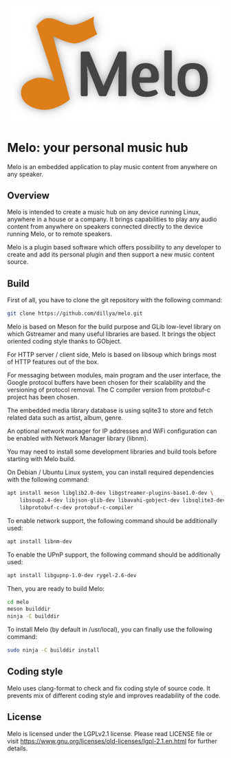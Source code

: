 ![melo][melo_logo]

# Melo: your personal music hub

Melo is an embedded application to play music content from anywhere on any
speaker.

## Overview
Melo is intended to create a music hub on any device running Linux, anywhere in
a house or a company. It brings capabilities to play any audio content from
anywhere on speakers connected directly to the device running Melo, or to remote
speakers.

Melo is a plugin based software which offers possibility to any developer to
create and add its personal plugin and then support a new music content source.

## Build

First of all, you have to clone the git repository with the following command:

```sh
git clone https://github.com/dillya/melo.git
```

Melo is based on Meson for the build purpose and GLib low-level library on which
Gstreamer and many useful libraries are based. It brings the object oriented
coding style thanks to GObject.

For HTTP server / client side, Melo is based on libsoup which brings most of
HTTP features out of the box.

For messaging between modules, main program and the user interface, the Google
protocol buffers have been chosen for their scalability and the versioning of
protocol removal. The C compiler version from protobuf-c project has been
chosen.

The embedded media library database is using sqlite3 to store and fetch related
data such as artist, album, genre.

An optional network manager for IP addresses and WiFi configuration can be
enabled with Network Manager library (libnm).

You may need to install some development libraries and build tools before
starting with Melo build.

On Debian / Ubuntu Linux system, you can install required dependencies with the
following command:

```sh
apt install meson libglib2.0-dev libgstreamer-plugins-base1.0-dev \
    libsoup2.4-dev libjson-glib-dev libavahi-gobject-dev libsqlite3-dev \
    libprotobuf-c-dev protobuf-c-compiler
```

To enable network support, the following command should be additionally used:

```sh
apt install libnm-dev
```

To enable the UPnP support, the following command should be additionally used:

```sh
apt install libgupnp-1.0-dev rygel-2.6-dev
```

Then, you are ready to build Melo:

```sh
cd melo
meson builddir
ninja -C builddir
```

To install Melo (by default in /usr/local), you can finally use the following
command:

```sh
sudo ninja -C builddir install
```

## Coding style

Melo uses clang-format to check and fix coding style of source code. It prevents
mix of different coding style and improves readability of the code.

## License

Melo is licensed under the LGPLv2.1 license. Please read LICENSE file or visit
https://www.gnu.org/licenses/old-licenses/lgpl-2.1.en.html for further details.

[melo_logo]: https://raw.githubusercontent.com/dillya/melo/melo-1.0.0/media/logo.png
